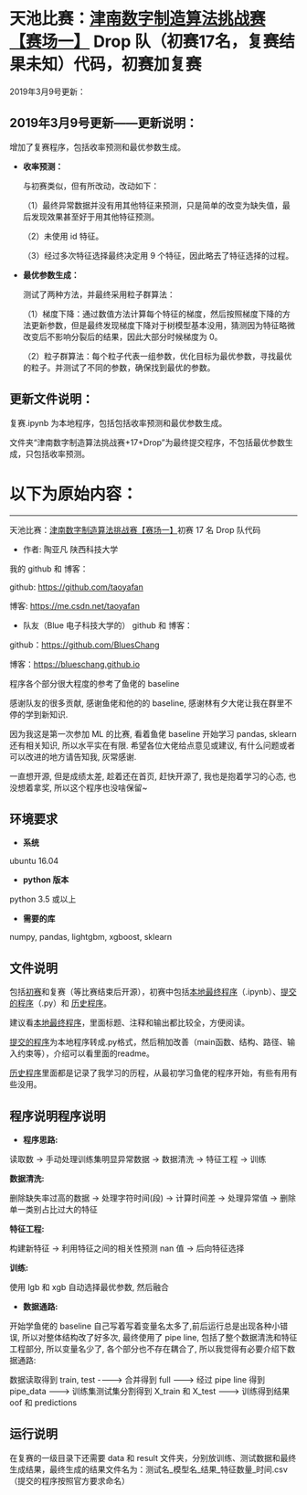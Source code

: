 

# 天池比赛：[津南数字制造算法挑战赛【赛场一】](https://tianchi.aliyun.com/competition/entrance/231695/introduction) Drop 队（初赛17名，复赛结果未知）代码，初赛加复赛

2019年3月9号更新：

## 2019年3月9号更新——更新说明：

增加了复赛程序，包括收率预测和最优参数生成。

+ __收率预测：__

  与初赛类似，但有所改动，改动如下：

  （1）最终异常数据并没有用其他特征来预测，只是简单的改变为缺失值，最后发现效果甚至好于用其他特征预测。

  （2）未使用 id 特征。

  （3）经过多次特征选择最终决定用 9 个特征，因此略去了特征选择的过程。

+ __最优参数生成：__

  测试了两种方法，并最终采用粒子群算法：

  （1）梯度下降：通过数值方法计算每个特征的梯度，然后按照梯度下降的方法更新参数，但是最终发现梯度下降对于树模型基本没用，猜测因为特征略微改变后不影响分裂后的结果，因此大部分时候梯度为 0。

  （2）粒子群算法：每个粒子代表一组参数，优化目标为最优参数，寻找最优的粒子。并测试了不同的参数，确保找到最优的参数。

## 更新文件说明：

复赛.ipynb 为本地程序，包括包括收率预测和最优参数生成。

文件夹“津南数字制造算法挑战赛+17+Drop”为最终提交程序，不包括最优参数生成，只包括收率预测。

# 以下为原始内容：

-------------------------

天池比赛：[津南数字制造算法挑战赛【赛场一】](https://tianchi.aliyun.com/competition/entrance/231695/introduction)初赛 17 名 Drop 队代码

+ 作者: 陶亚凡 陕西科技大学

我的 github 和 博客：

github: https://github.com/taoyafan

博客: https://me.csdn.net/taoyafan

+ 队友（Blue 电子科技大学的） github 和 博客：

github：https://github.com/BluesChang

博客：https://blueschang.github.io

程序各个部分很大程度的参考了鱼佬的 baseline

感谢队友的很多贡献, 感谢鱼佬和他的的 baseline, 感谢林有夕大佬让我在群里不停的学到新知识.

因为我这是第一次参加 ML 的比赛, 看着鱼佬 baseline 开始学习 pandas, sklearn 还有相关知识, 所以水平实在有限. 希望各位大佬给点意见或建议, 有什么问题或者可以改进的地方请告知我, 灰常感谢. 

一直想开源, 但是成绩太差, 趁着还在首页, 赶快开源了, 我也是抱着学习的心态, 也没想着拿奖, 所以这个程序也没啥保留~

## 环境要求

+ __系统__

ubuntu 16.04

+ __python 版本__

python 3.5 或以上

+ __需要的库__

numpy, pandas, lightgbm, xgboost, sklearn

## 文件说明

包括[初赛](https://github.com/taoyafan/jinnan/tree/master/%E5%88%9D%E8%B5%9B)和复赛（等比赛结束后开源），初赛中包括[本地最终程序](https://github.com/taoyafan/jinnan/blob/master/%E5%88%9D%E8%B5%9B/%E6%9C%80%E7%BB%88%E7%A8%8B%E5%BA%8F.ipynb)（.ipynb）、[提交的程序](https://github.com/taoyafan/jinnan/tree/master/%E5%88%9D%E8%B5%9B/%E6%B4%A5%E5%8D%97%E6%95%B0%E5%AD%97%E5%88%B6%E9%80%A0%E7%AE%97%E6%B3%95%E6%8C%91%E6%88%98%E8%B5%9B%2B20%2BDrop)（.py）和 [历史程序](https://github.com/taoyafan/jinnan/tree/master/%E5%88%9D%E8%B5%9B/history)。

建议看[本地最终程序](https://github.com/taoyafan/jinnan/blob/master/%E5%88%9D%E8%B5%9B/%E6%9C%80%E7%BB%88%E7%A8%8B%E5%BA%8F.ipynb)，里面标题、注释和输出都比较全，方便阅读。

[提交的程序](https://github.com/taoyafan/jinnan/tree/master/%E5%88%9D%E8%B5%9B/%E6%B4%A5%E5%8D%97%E6%95%B0%E5%AD%97%E5%88%B6%E9%80%A0%E7%AE%97%E6%B3%95%E6%8C%91%E6%88%98%E8%B5%9B%2B20%2BDrop)为本地程序转成.py格式，然后稍加改善（main函数、结构、路径、输入约束等），介绍可以看里面的readme。

 [历史程序](https://github.com/taoyafan/jinnan/tree/master/%E5%88%9D%E8%B5%9B/history)里面都是记录了我学习的历程，从最初学习鱼佬的程序开始，有些有用有些没用。

## 程序说明程序说明

+ __程序思路:__ 

读取数 -> 手动处理训练集明显异常数据 -> 数据清洗 -> 特征工程 -> 训练

__数据清洗:__

删除缺失率过高的数据 -> 处理字符时间(段) -> 计算时间差 -> 处理异常值 -> 删除单一类别占比过大的特征

__特征工程:__

构建新特征 -> 利用特征之间的相关性预测 nan 值 -> 后向特征选择

__训练:__

使用 lgb 和 xgb 自动选择最优参数, 然后融合

+ __数据通路:__

开始学鱼佬的 baseline 自己写着写着变量名太多了,前后运行总是出现各种小错误, 所以对整体结构改了好多次, 最终使用了 pipe line, 包括了整个数据清洗和特征工程部分, 所以变量名少了, 各个部分也不存在耦合了, 所以我觉得有必要介绍下数据通路:

数据读取得到 train, test ----> 合并得到 full ---> 经过 pipe line 得到 pipe_data ---> 训练集测试集分割得到 X_train 和 X_test ---> 训练得到结果 oof 和 predictions

## 运行说明

在复赛的一级目录下还需要 data 和 result 文件夹，分别放训练、测试数据和最终生成结果，最终生成的结果文件名为：测试名\_模型名\_结果\_特征数量_时间.csv（提交的程序按照官方要求命名）
